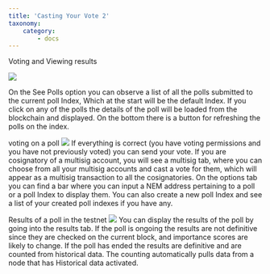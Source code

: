 ```yaml
---
title: 'Casting Your Vote 2'
taxonomy:
    category:
        - docs
---
```


Voting and Viewing results

![](https://cdn-images-1.medium.com/max/800/1*MOQytjsc4jLbSElcUVxPWg.png)

On the See Polls option you can observe a list of all the polls submitted to the current poll Index, Which at the start will be the default Index. If you click on any of the polls the details of the poll will be loaded from the blockchain and displayed. On the bottom there is a button for refreshing the polls on the index.

voting on a poll
![](https://cdn-images-1.medium.com/max/800/1*cKHybiTHhN9MsXcq3Sz4Gg.png)
If everything is correct (you have voting permissions and you have not previously voted) you can send your vote.
If you are cosignatory of a multisig account, you will see a multisig tab, where you can choose from all your multisig accounts and cast a vote for them, which will appear as a multisig transaction to all the cosignatories.
On the options tab you can find a bar where you can input a NEM address pertaining to a poll or a poll Index to display them. You can also create a new poll Index and see a list of your created poll indexes if you have any.

Results of a poll in the testnet
![](https://cdn-images-1.medium.com/max/800/1*hkhMxDG-Y0FPPLuIg-v5-Q.png)
You can display the results of the poll by going into the results tab. If the poll is ongoing the results are not definitive since they are checked on the current block, and importance scores are likely to change.
If the poll has ended the results are definitive and are counted from historical data. The counting automatically pulls data from a node that has Historical data activated.